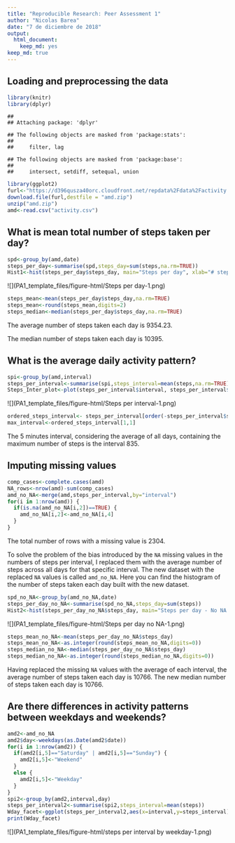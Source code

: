 ```yaml
---
title: "Reproducible Research: Peer Assessment 1"
author: "Nicolas Barea"
date: "7 de diciembre de 2018"
output: 
  html_document: 
    keep_md: yes
keep_md: true
---
```


## Loading and preprocessing the data


```r
library(knitr)
library(dplyr)
```

```
## 
## Attaching package: 'dplyr'
```

```
## The following objects are masked from 'package:stats':
## 
##     filter, lag
```

```
## The following objects are masked from 'package:base':
## 
##     intersect, setdiff, setequal, union
```

```r
library(ggplot2)
furl<-"https://d396qusza40orc.cloudfront.net/repdata%2Fdata%2Factivity.zip"
download.file(furl,destfile = "amd.zip")
unzip("amd.zip")
amd<-read.csv("activity.csv")
```

## What is mean total number of steps taken per day?


```r
spd<-group_by(amd,date)
steps_per_day<-summarise(spd,steps_day=sum(steps,na.rm=TRUE))
Hist1<-hist(steps_per_day$steps_day, main="Steps per day", xlab="# steps per day",breaks=nrow(steps_per_day))
```

![](PA1_template_files/figure-html/Steps per day-1.png)<!-- -->

```r
steps_mean<-mean(steps_per_day$steps_day,na.rm=TRUE)
steps_mean<-round(steps_mean,digits=2)
steps_median<-median(steps_per_day$steps_day,na.rm=TRUE)
```

The average number of steps taken each day is 9354.23.

The median number of steps taken each day is 10395.


## What is the average daily activity pattern?



```r
spi<-group_by(amd,interval)
steps_per_interval<-summarise(spi,steps_interval=mean(steps,na.rm=TRUE))
Steps_Inter_plot<-plot(steps_per_interval$interval, steps_per_interval$steps_interval, main="Average steps per interval",type="l", ylab="# steps per interval",xlab="Interval")
```

![](PA1_template_files/figure-html/Steps per interval-1.png)<!-- -->

```r
ordered_steps_interval<- steps_per_interval[order(-steps_per_interval$steps_interval),]
max_interval<-ordered_steps_interval[1,1]
```

The 5 minutes interval, considering the average of all days, containing the maximum number of steps is the interval 835.


## Imputing missing values


```r
comp_cases<-complete.cases(amd)
NA_rows<-nrow(amd)-sum(comp_cases)
amd_no_NA<-merge(amd,steps_per_interval,by="interval")
for(i in 1:nrow(amd)) {
  if(is.na(amd_no_NA[i,2])==TRUE) {
    amd_no_NA[i,2]<-amd_no_NA[i,4]
  }
}
```

The total number of rows with a missing value is 2304.

To solve the problem of the bias introduced by the `NA` missing values in the numbers of steps per interval, I replaced them with the average number of steps across all days for that specific interval. The new dataset with the replaced `NA` values is called `amd_no_NA`. Here you can find the histogram of the number of steps taken each day built with the new dataset.



```r
spd_no_NA<-group_by(amd_no_NA,date)
steps_per_day_no_NA<-summarise(spd_no_NA,steps_day=sum(steps))
Hist2<-hist(steps_per_day_no_NA$steps_day, main="Steps per day - No NA values", xlab="# steps per day",breaks=nrow(steps_per_day_no_NA))
```

![](PA1_template_files/figure-html/Steps per day no NA-1.png)<!-- -->

```r
steps_mean_no_NA<-mean(steps_per_day_no_NA$steps_day)
steps_mean_no_NA<-as.integer(round(steps_mean_no_NA,digits=0))
steps_median_no_NA<-median(steps_per_day_no_NA$steps_day)
steps_median_no_NA<-as.integer(round(steps_median_no_NA,digits=0))
```

Having replaced the missing `NA` values with the average of each interval, the average number of steps taken each day is 10766. The new median number of steps taken each day is 10766.


## Are there differences in activity patterns between weekdays and weekends?


```r
amd2<-amd_no_NA
amd2$day<-weekdays(as.Date(amd2$date))
for(i in 1:nrow(amd2)) {
  if(amd2[i,5]=="Saturday" | amd2[i,5]=="Sunday") {
    amd2[i,5]<-"Weekend" 
  }
  else {
    amd2[i,5]<-"Weekday"
  }
}
spi2<-group_by(amd2,interval,day)
steps_per_interval2<-summarise(spi2,steps_interval=mean(steps))
Wday_facet<-ggplot(steps_per_interval2,aes(x=interval,y=steps_interval))+geom_line()+facet_wrap(~steps_per_interval2$day,nrow=2)
print(Wday_facet)
```

![](PA1_template_files/figure-html/steps per interval by weekday-1.png)<!-- -->
